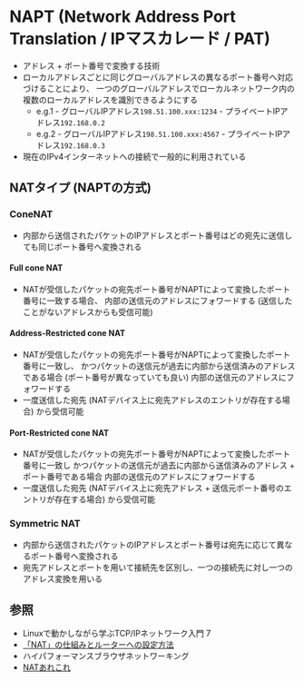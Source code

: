 # NAPT (Network Address Port Translation / IPマスカレード / PAT)
- アドレス + ポート番号で変換する技術
- ローカルアドレスごとに同じグローバルアドレスの異なるポート番号へ対応づけることにより、
  一つのグローバルアドレスでローカルネットワーク内の複数のローカルアドレスを識別できるようにする
  - e.g.1 - グローバルIPアドレス`198.51.100.xxx:1234` - プライベートIPアドレス`192.168.0.2`
  - e.g.2 - グローバルIPアドレス`198.51.100.xxx:4567` - プライベートIPアドレス`192.168.0.3`
- 現在のIPv4インターネットへの接続で一般的に利用されている

## NATタイプ (NAPTの方式)
### ConeNAT
- 内部から送信されたパケットのIPアドレスとポート番号はどの宛先に送信しても同じポート番号へ変換される

#### Full cone NAT
- NATが受信したパケットの宛先ポート番号がNAPTによって変換したポート番号に一致する場合、
  内部の送信元のアドレスにフォワードする (送信したことがないアドレスからも受信可能)

#### Address-Restricted cone NAT
- NATが受信したパケットの宛先ポート番号がNAPTによって変換したポート番号に一致し、
  かつパケットの送信元が過去に内部から送信済みのアドレスである場合 (ポート番号が異なっていても良い)
  内部の送信元のアドレスにフォワードする
- 一度送信した宛先 (NATデバイス上に宛先アドレスのエントリが存在する場合) から受信可能

#### Port-Restricted cone NAT
- NATが受信したパケットの宛先ポート番号がNAPTによって変換したポート番号に一致し
  かつパケットの送信元が過去に内部から送信済みのアドレス + ポート番号である場合
  内部の送信元のアドレスにフォワードする
- 一度送信した宛先 (NATデバイス上に宛先アドレス + 送信元ポート番号のエントリが存在する場合) から受信可能

### Symmetric NAT
- 内部から送信されたパケットのIPアドレスとポート番号は宛先に応じて異なるポート番号へ変換される
- 宛先アドレスとポートを用いて接続先を区別し、一つの接続先に対し一つのアドレス変換を用いる

## 参照
- Linuxで動かしながら学ぶTCP/IPネットワーク入門 7
- [「NAT」の仕組みとルーターへの設定方法 ](https://www.atmarkit.co.jp/ait/articles/1512/03/news018.html)
- ハイパフォーマンスブラウザネットワーキング
- [NATあれこれ](https://tech.zms.co.jp/nat%E3%81%82%E3%82%8C%E3%81%93%E3%82%8C/)
